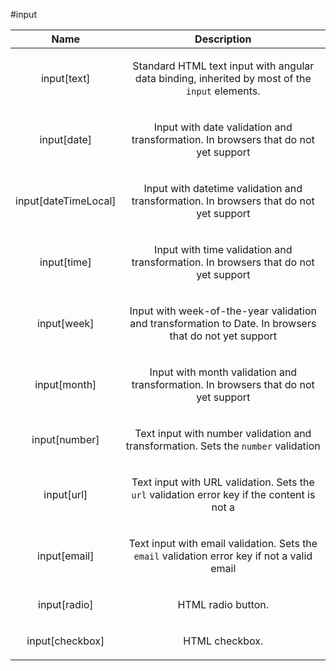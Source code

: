 
#input

| Name | Description |
| :--: | :--: |
| input[text] | <p>Standard HTML text input with angular data binding, inherited by most of the <code>input</code> elements.</p>  |
| input[date] | <p>Input with date validation and transformation. In browsers that do not yet support</p>  |
| input[dateTimeLocal] | <p>Input with datetime validation and transformation. In browsers that do not yet support</p>  |
| input[time] | <p>Input with time validation and transformation. In browsers that do not yet support</p>  |
| input[week] | <p>Input with week-of-the-year validation and transformation to Date. In browsers that do not yet support</p>  |
| input[month] | <p>Input with month validation and transformation. In browsers that do not yet support</p>  |
| input[number] | <p>Text input with number validation and transformation. Sets the <code>number</code> validation</p>  |
| input[url] | <p>Text input with URL validation. Sets the <code>url</code> validation error key if the content is not a</p>  |
| input[email] | <p>Text input with email validation. Sets the <code>email</code> validation error key if not a valid email</p>  |
| input[radio] | <p>HTML radio button.</p>  |
| input[checkbox] | <p>HTML checkbox.</p>  |

